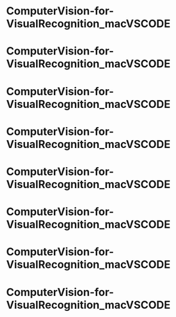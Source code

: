 # ComputerVision-for-VisualRecognition_macVSCODE
# ComputerVision-for-VisualRecognition_macVSCODE
# ComputerVision-for-VisualRecognition_macVSCODE
# ComputerVision-for-VisualRecognition_macVSCODE
# ComputerVision-for-VisualRecognition_macVSCODE
# ComputerVision-for-VisualRecognition_macVSCODE
# ComputerVision-for-VisualRecognition_macVSCODE
# ComputerVision-for-VisualRecognition_macVSCODE
